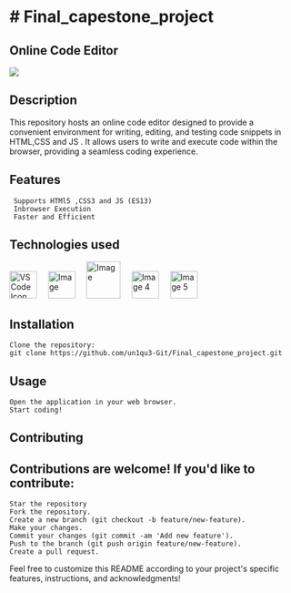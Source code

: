 <h1># Final_capestone_project</h1>


<h2>Online Code Editor</h2>

![](https://media.giphy.com/media/2IudUHdI075HL02Pkk/giphy.gif)

<h2>Description</h2>

This repository hosts an online code editor designed to provide a convenient environment for writing, editing, and testing code snippets in HTML,CSS and JS . It allows users to write and execute code within the browser, providing a  seamless coding experience.
     
<h2>Features</h2>

     Supports HTMl5 ,CSS3 and JS (ES13)
     Inbrowser Execution 
     Faster and Efficient 
     

<h2>Technologies used </h2>


<img src="https://github.com/un1qu3-Git/Final_capestone_project/assets/112570655/1b3b299f-b48e-4b91-9a09-24b633c089e0" alt="VS Code Icon" width="48" height="48" /> &nbsp;  &nbsp;
<img src="https://github.com/un1qu3-Git/Final_capestone_project/assets/112570655/ec0c63b7-b33e-4735-a09c-d8a32448b199.png" alt="Image" width="48" height="48" />  &nbsp;  &nbsp;
<img src="https://github.com/un1qu3-Git/Final_capestone_project/assets/112570655/c12907fc-2a3b-4815-a2e8-9f7fb933851d.png" alt="Image" width="60" height="65" />  &nbsp;  &nbsp;
<img src="https://github.com/un1qu3-Git/Final_capestone_project/assets/112570655/198e3fdd-3f35-41bc-bdf1-c098411ebb21.png" alt="Image 4" width="48" height="48" /> &nbsp;  &nbsp;
<img src="https://github.com/un1qu3-Git/Final_capestone_project/assets/112570655/9df5f10a-c264-43e3-9962-b1be1c607b20.jpg" alt="Image 5" width="48" height="48" /> &nbsp;  &nbsp;




  

<h2>Installation</h2>

    Clone the repository:
    git clone https://github.com/un1qu3-Git/Final_capestone_project.git




<h2>Usage</h2>

    Open the application in your web browser.
    Start coding!

<h2>Contributing</h2>



<h2>Contributions are welcome! If you'd like to contribute:</h2>

    Star the repository
    Fork the repository.
    Create a new branch (git checkout -b feature/new-feature).
    Make your changes.
    Commit your changes (git commit -am 'Add new feature').
    Push to the branch (git push origin feature/new-feature).
    Create a pull request.


  

Feel free to customize this README according to your project's specific features, instructions, and acknowledgments!
